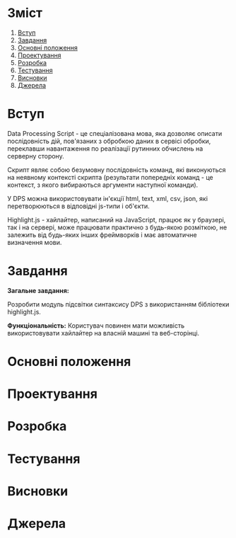 # Зміст
1. [Вступ](#вступ)
2. [Завдання](#завдання)
3. [Основні положення](#положення)
4. [Проектування](#проектування)
5. [Розробка](#розробка)
6. [Тестування](#тестування)
7. [Висновки](#висновки)
8. [Джерела](#джерела)

<a name="вступ"></a>
# Вступ
Data Processing Script - це спеціалізована мова, яка дозволяє описати послідовність дій, пов'язаних з обробкою даних в сервісі обробки, переклавши навантаження по реалізації рутинних обчислень на серверну сторону.

Скрипт являє собою безумовну послідовність команд, які виконуються на неявному контексті скрипта (результати попередніх команд - це контекст, з якого вибираються аргументи наступної команди).

У DPS можна використовувати ін'єкції html, text, xml, csv, json, які перетворюються в відповідні js-типи і об'єкти.

Highlight.js - хайлайтер, написаний на JavaScript, працює як у браузері, так і на сервері, може працювати практично з будь-якою розміткою, не залежить від будь-яких інших фреймворків і має автоматичне визначення мови.
<a name="завдання"></a>
# Завдання
**Загальне завдання:**

Розробити модуль підсвітки синтаксису DPS з використанням бібліотеки highlight.js.

**Функціональність:**
Користувач повинен мати можливість використовувати хайлайтер на власній машині та веб-сторінці.

<a name="положення"></a>
# Основні положення
<a name="проектування"></a>
# Проектування
<a name="розробка"></a>
# Розробка
<a name="тестування"></a>
# Тестування
<a name="висновки"></a>
# Висновки
<a name="джерела"></a>
# Джерела
